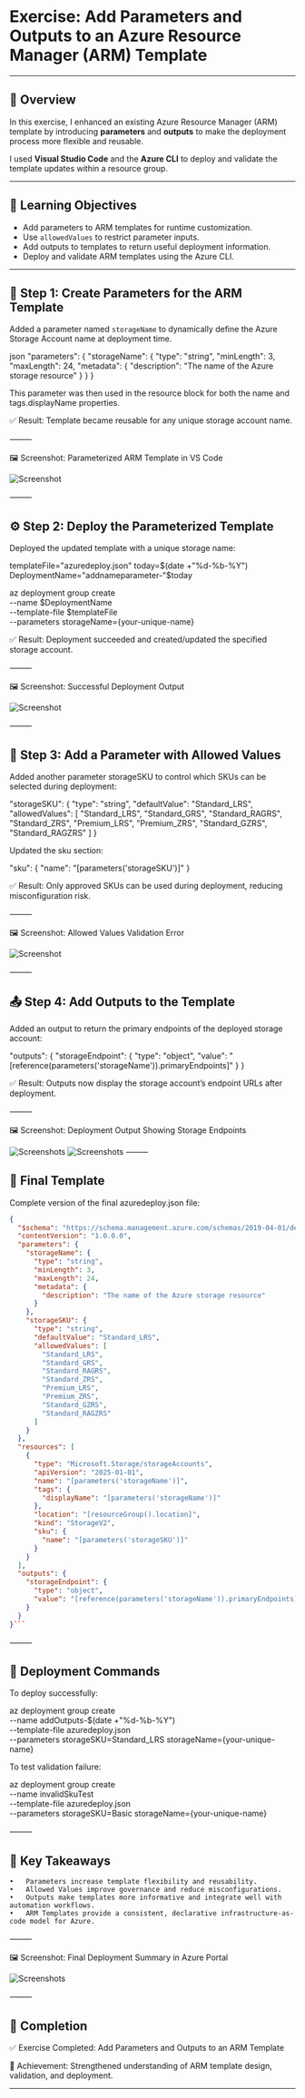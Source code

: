 # Exercise: Add Parameters and Outputs to an Azure Resource Manager (ARM) Template

---

## 🧭 Overview

In this exercise, I enhanced an existing Azure Resource Manager (ARM) template by introducing **parameters** and **outputs** to make the deployment process more flexible and reusable.  

I used **Visual Studio Code** and the **Azure CLI** to deploy and validate the template updates within a resource group.

---

## 🎯 Learning Objectives

- Add parameters to ARM templates for runtime customization.  
- Use `allowedValues` to restrict parameter inputs.  
- Add outputs to templates to return useful deployment information.  
- Deploy and validate ARM templates using the Azure CLI.

---

## 🧱 Step 1: Create Parameters for the ARM Template

Added a parameter named `storageName` to dynamically define the Azure Storage Account name at deployment time.

json
"parameters": {
  "storageName": {
    "type": "string",
    "minLength": 3,
    "maxLength": 24,
    "metadata": {
      "description": "The name of the Azure storage resource"
    }
  }
}

This parameter was then used in the resource block for both the name and tags.displayName properties.

✅ Result: Template became reusable for any unique storage account name.

⸻

🖼️ Screenshot: Parameterized ARM Template in VS Code

![Screenshot](./screenshots/storagenameparameter.png)

⸻

## ⚙️ Step 2: Deploy the Parameterized Template

Deployed the updated template with a unique storage name:

templateFile="azuredeploy.json"
today=$(date +"%d-%b-%Y")
DeploymentName="addnameparameter-"$today

az deployment group create \
  --name $DeploymentName \
  --template-file $templateFile \
  --parameters storageName={your-unique-name}

✅ Result: Deployment succeeded and created/updated the specified storage account.

⸻

🖼️ Screenshot: Successful Deployment Output

![Screenshot](./screenshots/addnameparameter.png)

⸻

## 🧩 Step 3: Add a Parameter with Allowed Values

Added another parameter storageSKU to control which SKUs can be selected during deployment:

"storageSKU": {
  "type": "string",
  "defaultValue": "Standard_LRS",
  "allowedValues": [
    "Standard_LRS",
    "Standard_GRS",
    "Standard_RAGRS",
    "Standard_ZRS",
    "Premium_LRS",
    "Premium_ZRS",
    "Standard_GZRS",
    "Standard_RAGZRS"
  ]
}

Updated the sku section:

"sku": {
  "name": "[parameters('storageSKU')]"
}

✅ Result: Only approved SKUs can be used during deployment, reducing misconfiguration risk.

⸻

🖼️ Screenshot: Allowed Values Validation Error

![Screenshot](./screenshots/allowedskus.png)

⸻

## 📤 Step 4: Add Outputs to the Template

Added an output to return the primary endpoints of the deployed storage account:

"outputs": {
  "storageEndpoint": {
    "type": "object",
    "value": "[reference(parameters('storageName')).primaryEndpoints]"
  }
}

✅ Result: Outputs now display the storage account’s endpoint URLs after deployment.

⸻

🖼️ Screenshot: Deployment Output Showing Storage Endpoints

![Screenshots](./screenshots/outputs.png)
![Screenshots](./screenshots/outputs2.png)
⸻

## 🧾 Final Template

Complete version of the final azuredeploy.json file:
```json
{
  "$schema": "https://schema.management.azure.com/schemas/2019-04-01/deploymentTemplate.json#",
  "contentVersion": "1.0.0.0",
  "parameters": {
    "storageName": {
      "type": "string",
      "minLength": 3,
      "maxLength": 24,
      "metadata": {
        "description": "The name of the Azure storage resource"
      }
    },
    "storageSKU": {
      "type": "string",
      "defaultValue": "Standard_LRS",
      "allowedValues": [
        "Standard_LRS",
        "Standard_GRS",
        "Standard_RAGRS",
        "Standard_ZRS",
        "Premium_LRS",
        "Premium_ZRS",
        "Standard_GZRS",
        "Standard_RAGZRS"
      ]
    }
  },
  "resources": [
    {
      "type": "Microsoft.Storage/storageAccounts",
      "apiVersion": "2025-01-01",
      "name": "[parameters('storageName')]",
      "tags": {
        "displayName": "[parameters('storageName')]"
      },
      "location": "[resourceGroup().location]",
      "kind": "StorageV2",
      "sku": {
        "name": "[parameters('storageSKU')]"
      }
    }
  ],
  "outputs": {
    "storageEndpoint": {
      "type": "object",
      "value": "[reference(parameters('storageName')).primaryEndpoints]"
    }
  }
}```
```

⸻

## 🚀 Deployment Commands

To deploy successfully:

az deployment group create \
  --name addOutputs-$(date +"%d-%b-%Y") \
  --template-file azuredeploy.json \
  --parameters storageSKU=Standard_LRS storageName={your-unique-name}

To test validation failure:

az deployment group create \
  --name invalidSkuTest \
  --template-file azuredeploy.json \
  --parameters storageSKU=Basic storageName={your-unique-name}


⸻

## 🧠 Key Takeaways
	•	Parameters increase template flexibility and reusability.
	•	Allowed Values improve governance and reduce misconfigurations.
	•	Outputs make templates more informative and integrate well with automation workflows.
	•	ARM Templates provide a consistent, declarative infrastructure-as-code model for Azure.

⸻

🖼️ Screenshot: Final Deployment Summary in Azure Portal

![Screenshots](./screenshots/finaldeployments.png)

⸻

## 🏁 Completion

✅ Exercise Completed: Add Parameters and Outputs to an ARM Template

🏅 Achievement: Strengthened understanding of ARM template design, validation, and deployment.

---